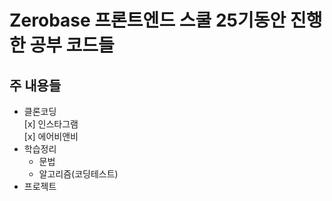 # Zerobase 프론트엔드 스쿨 25기동안 진행한 공부 코드들

## 주 내용들

- 클론코딩<br>
  [x] 인스타그램<br>
  [x] 에어비앤비
- 학습정리
  - 문법
  - 알고리즘(코딩테스트)
- 프로젝트
